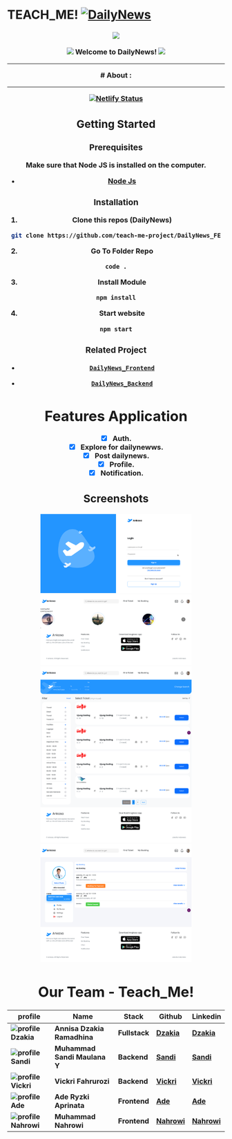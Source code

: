 # TEACH_ME!  [![DailyNews](https://awesome.re/badge-flat2.svg)](https://)
<h3 align="center">

![](https://capsule-render.vercel.app/api?type=waving&color=gradient&height=100&section=header)

<img src="https://camo.githubusercontent.com/5bbf8ca61ef5f92684489ace45ad6f45984fff87a621040c62b1fe31e3005ff9/687474703a2f2f692e696d6775722e636f6d2f436a34724d72532e676966" width="30">
  Welcome to DailyNews!
  <img src="https://media.giphy.com/media/hvRJCLFzcasrR4ia7z/giphy.gif" width="28">
  
---
<div align="center">
# About :
  
---

  [![Netlify Status](https://api.netlify.com/api/v1/badges/29e58c63-9c4b-45a9-af9e-e827896feb5d/deploy-status)](https://app.netlify.com/sites/ankasa-rainbow/deploys)
## Getting Started

  

### Prerequisites

 Make sure that Node JS is installed on the computer.

* [Node Js](https://nodejs.org/)

  

### Installation

  

1. Clone this repos (DailyNews)

```sh
git clone https://github.com/teach-me-project/DailyNews_FE
```

2. Go To Folder Repo

```sh
code .
```

3. Install Module

```sh
npm install
```
  
4. Start website

```sh
npm start
```

  

### Related Project

* [`DailyNews_Frontend`](https://github.com/teach-me-project/DailyNews_FE)

* [`DailyNews_Backend`](https://github.com/teach-me-project/DailyNews_BE)

  
# Features Application
- [x] Auth.
- [x] Explore for dailynewws.
- [x] Post dailynews.
- [x] Profile.
- [x] Notification.
## Screenshots

  

<div  align="center">

<img  width="350"  src="https://raw.githubusercontent.com/Rainbow-io/ankasa-frontend/dev/src/assets/ss/ankasa-loginpage.png">

<img  width="350"  src="https://raw.githubusercontent.com/Rainbow-io/ankasa-frontend/dev/src/assets/ss/ankasa-explore.png">

</div>

<div  align="center">

<img  width="350"  src="https://raw.githubusercontent.com/Rainbow-io/ankasa-frontend/dev/src/assets/ss/ankasa-findticket.png">

<img  width="350"  src="https://raw.githubusercontent.com/Rainbow-io/ankasa-frontend/dev/src/assets/ss/ankasa-mybooking.png">

</div>

  


# Our Team - Teach_Me!
 | profile | Name | Stack | Github | Linkedin |
 | ------- | ---- | ------ | ------ | -------- |
 | ![profile Dzakia][img-Dzakia] | Annisa Dzakia Ramadhina | Fullstack | [Dzakia](https://github.com/dzakia-st3)|[Dzakia](https://www.linkedin.com/) 
 | ![profile Sandi][img-Sandi] | Muhammad Sandi Maulana Y| Backend| [Sandi](https://github.com/muhammadsandi12)|[Sandi](https://www.linkedin.com/) 
 | ![profile Vickri][img-Vickri] | Vickri Fahrurozi | Backend | [Vickri](https://github.com/VickriFahrurozi)|[Vickri](https://www.linkedin.com/in/vickri-fahrurozi) 
 | ![profile Ade][img-Ade] | Ade Ryzki Aprinata | Frontend | [Ade](https://github.com/ade-ryzki)|[Ade](https://www.linkedin.com/in/ade-ryzki)
 | ![profile Nahrowi][img-Nahrowi] | Muhammad Nahrowi | Frontend | [Nahrowi](https://github.com/m-nahrowi)|[Nahrowi](https://www.linkedin.com/)

[img-Dzakia]: https://avatars.githubusercontent.com/u/105700671?v=4
[img-Sandi]: https://avatars.githubusercontent.com/u/69453646?v=4
[img-Vickri]: https://avatars.githubusercontent.com/u/40363306?v=4
[img-Ade]: https://avatars.githubusercontent.com/u/95088271?v=4
[img-Nahrowi]: https://avatars.githubusercontent.com/u/86625224?v=4
